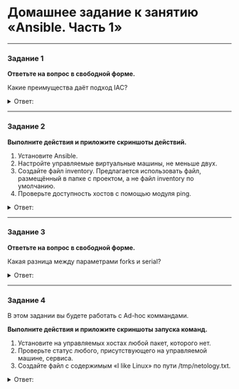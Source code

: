 # Домашнее задание к занятию «Ansible. Часть 1»

---

### Задание 1

**Ответьте на вопрос в свободной форме.**

Какие преимущества даёт подход IAC?

<details> 
<summary> Ответ:  </summary>
 
</details> 

---

### Задание 2 

**Выполните действия и приложите скриншоты действий.**

1. Установите Ansible.
2. Настройте управляемые виртуальные машины, не меньше двух.
3. Создайте файл inventory. Предлагается использовать файл, размещённый в папке с проектом, а не файл inventory по умолчанию.
4. Проверьте доступность хостов с помощью модуля ping.

<details> 
<summary> Ответ:  </summary>
1. Установка Ansible командой для Ubuntu
 
```
sudo apt install ansible
```
![](https://user-images.githubusercontent.com/134618774/242299838-1ff65f75-4587-412f-9370-0a5f4b2ff25d.png)
 
Установка завершена. Смотрим версию командой:
 ```
 ansible --version
 ```
![](https://user-images.githubusercontent.com/134618774/242301217-4a553bf8-8059-464f-b6d9-a247ddbed2ce.png)
 
2. Настроим файл инвентаризации
Он содержит список устройств к которым будем подключатся
 
</details>

---

### Задание 3 

**Ответьте на вопрос в свободной форме.**

Какая разница между параметрами forks и serial? 

<details> 
<summary> Ответ:  </summary>
 
</details>

---

### Задание 4 

В этом задании вы будете работать с Ad-hoc коммандами.

**Выполните действия и приложите скриншоты запуска команд.**

1. Установите на управляемых хостах любой пакет, которого нет.
2. Проверьте статус любого, присутствующего на управляемой машине, сервиса. 
3. Создайте файл с содержимым «I like Linux» по пути /tmp/netology.txt.
 
 <details> 
<summary> Ответ:  </summary>
 
</details>
